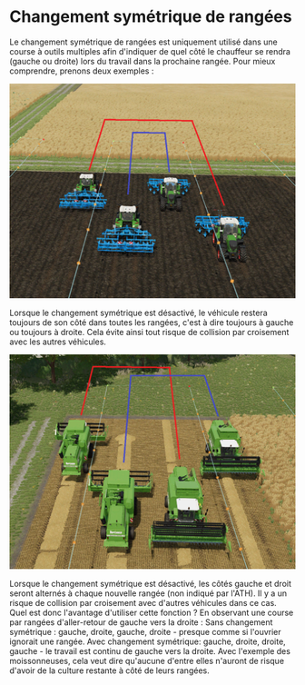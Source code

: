 # Changement symétrique de rangées


Le changement symétrique de rangées est uniquement utilisé dans une course à outils multiples afin d'indiquer de quel côté le chauffeur se rendra (gauche ou droite) lors du travail dans la prochaine rangée.
Pour mieux comprendre, prenons deux exemples :


![Image](/translation_data/regularchange_0_0_1020_765.png)


Lorsque le changement symétrique est désactivé, le véhicule restera toujours de son côté dans toutes les rangées, c'est à dire toujours à gauche ou toujours à droite.
Cela évite ainsi tout risque de collision par croisement avec les autres véhicules.


![Image](/translation_data/symetricchange_0_0_1020_765.png)


Lorsque le changement symétrique est désactivé, les côtés gauche et droit seront alternés à chaque nouvelle rangée (non indiqué par l'ATH).
Il y a un risque de collision par croisement avec d'autres véhicules dans ce cas.
Quel est donc l'avantage d'utiliser cette fonction ?
En observant une course par rangées d'aller-retour de gauche vers la droite :
Sans changement symétrique : gauche, droite, gauche, droite - presque comme si l'ouvrier ignorait une rangée.
Avec changement symétrique: gauche, droite, droite, gauche - le travail est continu de gauche vers la droite.
Avec l'exemple des moissonneuses, cela veut dire qu'aucune d'entre elles n'auront de risque d'avoir de la culture restante à côté de leurs rangées.


